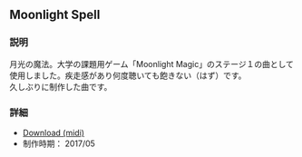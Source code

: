 ## Moonlight Spell
### 説明
月光の魔法。大学の課題用ゲーム「Moonlight Magic」のステージ１の曲として使用しました。疾走感があり何度聴いても飽きない（はず）です。  
久しぶりに制作した曲です。

### 詳細
- [Download (midi)](./contents/stage_009%20-%20Moonlight%20Spell.mid)
- 制作時期： 2017/05
